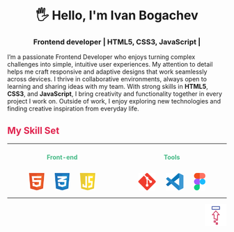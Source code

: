 ﻿<a id="top"></a>

# <div align="center">🖐 Hello, I'm Ivan Bogachev</div>

### <div align="center">Frontend developer | HTML5, CSS3, JavaScript |</div>

I’m a passionate Frontend Developer who enjoys turning complex challenges into simple, intuitive user experiences. My attention to detail helps me craft responsive and adaptive designs that work seamlessly across devices. I thrive in collaborative environments, always open to learning and sharing ideas with my team. With strong skills in **HTML5**, **CSS3**, and **JavaScript**, I bring creativity and functionality together in every project I work on. Outside of work, I enjoy exploring new technologies and finding creative inspiration from everyday life.

## <span style="color:#e0234e;">My Skill Set</span>

<table><tr><td valign="top" width="33%" align="center">

#### <div style="color: #41b883; margin-bottom: 10px;" align="center">Front-end</div>

<div align="center">
<a href="https://en.wikipedia.org/wiki/HTML5" target="_blank"><img style="margin: 10px" src="./img/frontend/html5.svg" alt="HTML5" height="40" /></a>
<a href="https://www.w3schools.com/css/" target="_blank"><img style="margin: 10px" src="./img/frontend/css3.svg" alt="CSS3" height="40" /></a>
<a href="https://www.javascript.com/" target="_blank"><img style="margin: 10px" src="./img/frontend/javascript.svg" alt="JavaScript" height="40" /></a>
</div>

</td><td valign="top" width="33%" align="center">

#### <div style="color: #41b883; margin-bottom: 10px;" align="center">Tools</div>

<div align="center">
<a href="https://github.com/" target="_blank"><img style="margin: 10px" src="./img/devops/tools/github.svg" alt="Git" height="40" /></a>
<a href="https://code.visualstudio.com/" target="_blank"><img style="margin: 10px" src="./img/devops/tools/vscode.svg" alt="VS Code" height="40" /></a>
<a href="https://www.figma.com/community/" target="_blank"><img style="margin: 10px" src="./img/frontend/figma.svg" alt="Figma" height="40" /></a>
</div>

</td></tr></table>

<div align="right">

[<img scroll-behavior: smooth src="./img/go-up/up-strange.png" height="50" alt="Go up the page button" title="Go up the page"/>](#top)

</div>
